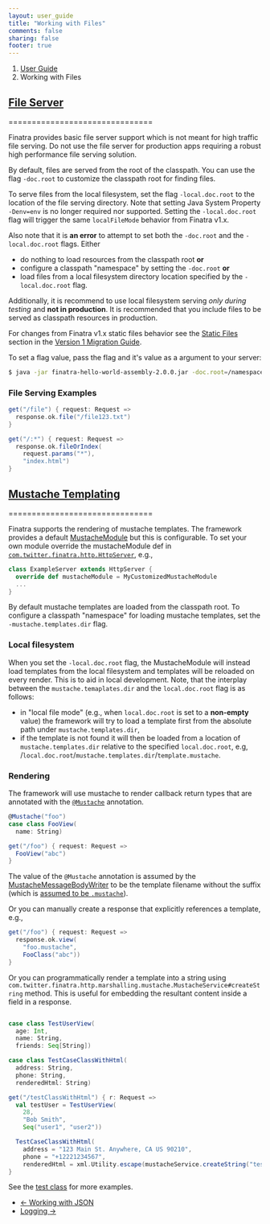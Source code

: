 ```yaml
---
layout: user_guide
title: "Working with Files"
comments: false
sharing: false
footer: true
---
```


<ol class="breadcrumb">
  <li><a href="/finatra/user-guide">User Guide</a></li>
  <li class="active">Working with Files</li>
</ol>

## <a class="anchor" name="file-server" href="#file-server">File Server</a>
===============================

Finatra provides basic file server support which is not meant for high traffic file serving. Do not use the file server for production apps requiring a robust high performance file serving solution.

By default, files are served from the root of the classpath. You can use the flag `-doc.root` to customize the classpath root for finding files.

To serve files from the local filesystem, set the flag `-local.doc.root` to the location of the file serving directory. Note that setting Java System Property `-Denv=env` is no longer required nor supported. Setting the `-local.doc.root` flag will trigger the same `localFileMode` behavior from Finatra v1.x.

Also note that it is **an error** to attempt to set both the `-doc.root` and the `-local.doc.root` flags. Either

- do nothing to load resources from the classpath root **or**
- configure a classpath "namespace" by setting the `-doc.root` **or**
- load files from a local filesystem directory location specified by the `-local.doc.root` flag.

Additionally, it is recommend to use local filesystem serving *only during testing* and **not in production**. It is recommended that you include files to be served as classpath resources in production.

For changes from Finatra v1.x static files behavior see the [Static Files](https://github.com/twitter/finatra/blob/master/http/Version1MigrationGuide.md#v1-static-files) section in the [Version 1 Migration Guide](https://github.com/twitter/finatra/blob/master/http/Version1MigrationGuide.md).


To set a flag value, pass the flag and it's value as a argument to your server:

```bash
$ java -jar finatra-hello-world-assembly-2.0.0.jar -doc.root=/namespace
```

### File Serving Examples

```scala
get("/file") { request: Request =>
  response.ok.file("/file123.txt")
}

get("/:*") { request: Request =>
  response.ok.fileOrIndex(
    request.params("*"),
    "index.html")
}
```
<div></div>

## <a class="anchor" name="mustache" href="#mustache">Mustache Templating</a>
===============================

Finatra supports the rendering of mustache templates. The framework provides a default [MustacheModule](https://github.com/twitter/finatra/blob/master/http/src/main/scala/com/twitter/finatra/http/modules/MustacheModule.scala) but this is configurable. To set your own module override the mustacheModule def in [`com.twitter.finatra.http.HttpServer`](https://github.com/twitter/finatra/blob/master/http/src/main/scala/com/twitter/finatra/http/HttpServer.scala#L63), e.g.,

```scala
class ExampleServer extends HttpServer {
  override def mustacheModule = MyCustomizedMustacheModule
  ...
}
```
<div></div>

By default mustache templates are loaded from the classpath root. To configure a classpath "namespace" for loading mustache templates, set the `-mustache.templates.dir` flag.

### Local filesystem

When you set the `-local.doc.root` flag, the MustacheModule will instead load templates from the local filesystem and templates will be reloaded on every render. This is to aid in local development. Note, that the interplay between the `mustache.temaplates.dir` and the `local.doc.root` flag is as follows:

  - in "local file mode" (e.g., when `local.doc.root` is set to a **non-empty** value) the framework will try to load a template first from the absolute path under `mustache.templates.dir`,
  - if the template is not found it will then be loaded from a location of `mustache.templates.dir` relative to the specified `local.doc.root`, e.g, /`local.doc.root`/`mustache.templates.dir`/`template.mustache`.


### Rendering

The framework will use mustache to render callback return types that are annotated with the [`@Mustache`](https://github.com/twitter/finatra/blob/master/http/src/main/java/com/twitter/finatra/response/Mustache.java) annotation.

```scala
@Mustache("foo")
case class FooView(
  name: String)

get("/foo") { request: Request =>
  FooView("abc")
}
```
<div></div>

The value of the `@Mustache` annotation is assumed by the [MustacheMessageBodyWriter](https://github.com/twitter/finatra/blob/master/http/src/main/scala/com/twitter/finatra/http/internal/marshalling/mustache/MustacheMessageBodyWriter.scala) to be the template filename without the suffix (which is [assumed to be `.mustache`](https://github.com/twitter/finatra/blob/master/http/src/main/scala/com/twitter/finatra/http/internal/marshalling/mustache/MustacheMessageBodyWriter.scala#L32)).

Or you can manually create a response that explicitly references a template, e.g.,

```scala
get("/foo") { request: Request =>
  response.ok.view(
    "foo.mustache",
    FooClass("abc"))
}
```
<div></div>

Or you can programmatically render a template into a string using `com.twitter.finatra.http.marshalling.mustache.MustacheService#createString` method. This is useful for embedding the resultant content inside a field in a response.

```scala

case class TestUserView(
  age: Int,
  name: String,
  friends: Seq[String])

case class TestCaseClassWithHtml(
  address: String,
  phone: String,
  renderedHtml: String)

get("/testClassWithHtml") { r: Request =>
  val testUser = TestUserView(
    28,
    "Bob Smith",
    Seq("user1", "user2"))

  TestCaseClassWithHtml(
    address = "123 Main St. Anywhere, CA US 90210",
    phone = "+12221234567",
    renderedHtml = xml.Utility.escape(mustacheService.createString("testHtml.mustache", testUser)))
}
```
<div></div>

See the [test class](https://github.com/twitter/finatra/blob/master/http/src/test/scala/com/twitter/finatra/http/integration/doeverything/test/DoEverythingServerFeatureTest.scala#L1282) for more examples.


<nav>
  <ul class="pager">
    <li class="previous"><a href="/finatra/user-guide/json"><span aria-hidden="true">&larr;</span>&nbsp;Working&nbsp;with&nbsp;JSON</a></li>
    <li class="next"><a href="/finatra/user-guide/logging">Logging&nbsp;<span aria-hidden="true">&rarr;</span></a></li>
  </ul>
</nav>
